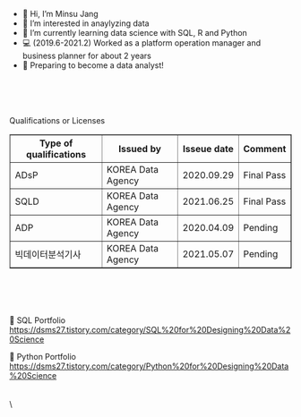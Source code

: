 - 👋 Hi, I’m Minsu Jang
- 👀 I’m interested in anaylyzing data 
- 🌱 I’m currently learning data science with SQL, R and Python
- :computer: (2019.6-2021.2) Worked as a platform operation manager and business planner for about 2 years 
- :star2: Preparing to become a data analyst!

\
\
\
\
Qualifications or Licenses 



<html>
<head>
<meta charset="EUC-KR">
</head>
<body>
    <table border="1">
	<th>Type of qualifications</th>
	<th>Issued by</th>	
	<th>Isseue date</th>
	<th>Comment</th>
	<tr><!-- 첫번째 줄 시작 -->
	    <td>ADsP</td>
	    <td>KOREA Data Agency</td>
	    <td>2020.09.29</td>
	    <td>Final Pass</td>
	</tr><!-- 첫번째 줄 끝 -->
	<tr><!-- 두번째 줄 시작 -->
	    <td>SQLD</td>
	    <td>KOREA Data Agency</td>
	    <td>2021.06.25</td>
	    <td>Final Pass</td>
	</tr><!-- 두번째 줄 끝 -->
	<tr><!-- 첫번째 줄 시작 -->
	    <td>ADP</td>
	    <td>KOREA Data Agency</td>
	    <td>2020.04.09</td>
	    <td>Pending</td>
	</tr><!-- 첫번째 줄 끝 -->
	<tr><!-- 두번째 줄 시작 -->
	    <td>빅데이터분석기사</td>
	    <td>KOREA Data Agency</td>
	    <td>2021.05.07</td>
	    <td>Pending</td>
	</tr><!-- 두번째 줄 끝 -->
    </table>
</body>
</html>

\
\
\
\
:link: SQL Portfolio
https://dsms27.tistory.com/category/SQL%20for%20Designing%20Data%20Science

:link: Python Portfolio
https://dsms27.tistory.com/category/Python%20for%20Designing%20Data%20Science
\
\
\
\


